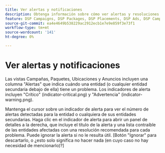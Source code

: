 ```yaml
---
title: Ver alertas y notificaciones
description: Obtenga información sobre cómo ver alertas y resoluciones recomendadas para sus campañas y componentes de campaña.
feature: DSP Campaigns, DSP Packages, DSP Placements, DSP Ads, DSP Campaign Data Views
source-git-commit: ea4e4649b538229ac2912ecb1e7e9e859f3e73f1
workflow-type: tm+mt
source-wordcount: '141'
ht-degree: 0%

---
```


# Ver alertas y notificaciones

Las vistas Campañas, Paquetes, Ubicaciones y Anuncios incluyen una columna &quot;Alertas&quot; que indica cuándo una entidad (o cualquier entidad secundaria debajo de ella) tiene un problema. Los indicadores de alerta incluyen &quot;Crítico&quot; (indicator-critical.png) y &quot;Advertencia&quot; (indicator-warning.png).

Mantenga el cursor sobre un indicador de alerta para ver el número de alertas detectadas para la entidad o cualquiera de sus entidades secundarias. Haga clic en el indicador de alerta para abrir un panel de detalles a la derecha, que incluye el título de la alerta y una lista contraíble de las entidades afectadas con una resolución recomendada para cada problema. Puede ignorar la alerta si no le resulta útil. [Botón &quot;Ignorar&quot; para descartarlo, o ¿esto solo significa no hacer nada (en cuyo caso no hay necesidad de mencionarlo)?]
